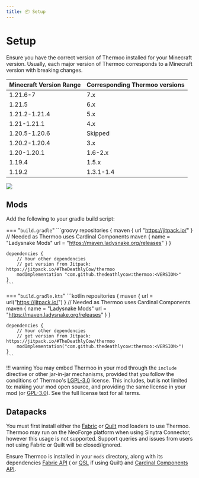 ```yaml
---
title: 📦 Setup
---
```

# Setup

Ensure you have the correct version of Thermoo installed for your Minecraft version. Usually, each major version of
Thermoo corresponds to a Minecraft version with breaking changes.

| Minecraft Version Range | Corresponding Thermoo versions |
| ----------------------- | ------------------------------ |
| 1.21.6-7                | 7.x                            |
| 1.21.5                  | 6.x                            |
| 1.21.2-1.21.4           | 5.x                            |
| 1.21-1.21.1             | 4.x                            |
| 1.20.5-1.20.6           | Skipped                        |
| 1.20.2-1.20.4           | 3.x                            |
| 1.20-1.20.1             | 1.6-2.x                        |
| 1.19.4                  | 1.5.x                          |
| 1.19.2                  | 1.3.1-1.4                      |

[![](https://jitpack.io/v/TheDeathlyCow/thermoo.svg)](https://jitpack.io/#TheDeathlyCow/thermoo)

## Mods

Add the following to your gradle build script:

=== "`build.gradle`"
    ```groovy
    repositories {
        maven {
            url "https://jitpack.io/"
        }
    // Needed as Thermoo uses Cardinal Components
        maven {
            name = "Ladysnake Mods"
            url = "https://maven.ladysnake.org/releases"
        }
    }
    
    dependencies {
        // Your other dependencies
        // get version from Jitpack: https://jitpack.io/#TheDeathlyCow/thermoo
        modImplementation "com.github.thedeathlycow:thermoo:<VERSION>"
    }
    ```

=== "`build.gradle.kts`"
    ```kotlin
    repositories {
        maven {
            url = uri("https://jitpack.io/")
        }
        // Needed as Thermoo uses Cardinal Components
        maven {
            name = "Ladysnake Mods"
            url = "https://maven.ladysnake.org/releases"
        }
    }
    
    dependencies {
        // Your other dependencies
        // get version from Jitpack: https://jitpack.io/#TheDeathlyCow/thermoo
        modImplementation("com.github.thedeathlycow:thermoo:<VERSION>")
    }
    ```

!!! warning
    You may embed Thermoo in your mod through the `include` directive or other jar-in-jar mechanisms, provided that you follow the conditions of Thermoo's [LGPL-3.0](https://github.com/TheDeathlyCow/thermoo/blob/HEAD/LICENSE) license. This includes, but is not limited to: making your mod open source, and providing the same license in your mod (or [GPL-3.0](https://www.gnu.org/licenses/gpl-3.0.en.html)). See the full license text for all terms.

## Datapacks

You must first install either the [Fabric](https://fabricmc.net/) or [Quilt](https://quiltmc.org/) mod loaders to use
Thermoo. Thermoo may run on the NeoForge platform when using Sinytra Connector, however this usage is not supported.
Support queries and issues from users not using Fabric or Quilt will be closed/ignored.

Ensure Thermoo is installed in your `mods` directory, along with its
dependencies [Fabric API](https://github.com/FabricMC/fabric) (
or [QSL](https://github.com/QuiltMC/quilt-standard-libraries/) if using Quilt)
and [Cardinal Components API](https://github.com/Ladysnake/Cardinal-Components-API).